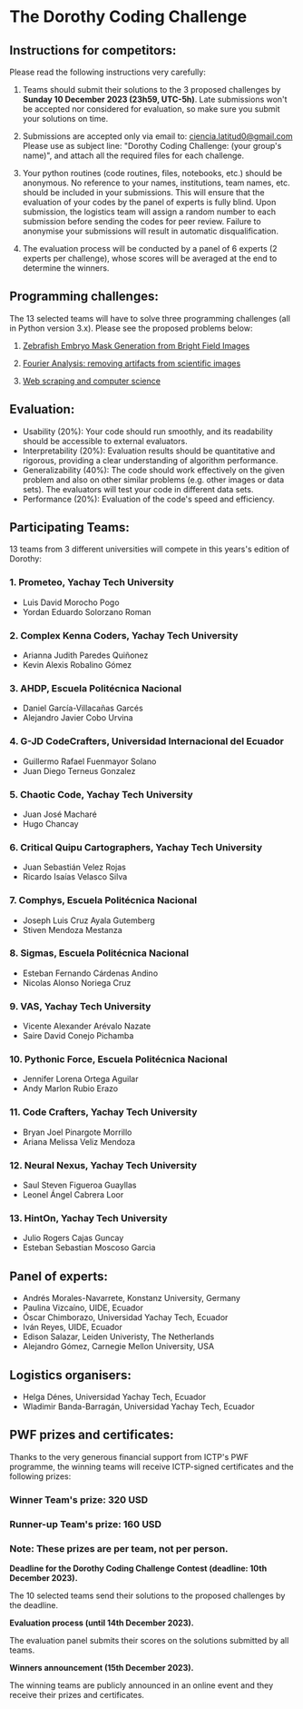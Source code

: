 # The Dorothy Coding Challenge

## Instructions for competitors:

Please read the following instructions very carefully:

1. Teams should submit their solutions to the 3 proposed challenges by **Sunday 10 December 2023 (23h59, UTC-5h)**. Late submissions won't be accepted nor considered for evaluation, so make sure you submit your solutions on time.
   
2. Submissions are accepted only via email to: ciencia.latitud0@gmail.com Please use as subject line: "Dorothy Coding Challenge: (your group's name)", and attach all the required files for each challenge.
   
3. Your python routines (code routines, files, notebooks, etc.) should be anonymous. No reference to your names, institutions, team names, etc. should be included in your submissions. This will ensure that the evaluation of your codes by the panel of experts is fully blind. Upon submission, the logistics team will assign a random number to each submission before sending the codes for peer review. Failure to anonymise your submissions will result in automatic disqualification.

4. The evaluation process will be conducted by a panel of 6 experts (2 experts per challenge), whose scores will be averaged at the end to determine the winners.

## Programming challenges:

The 13 selected teams will have to solve three programming challenges (all in Python version 3.x). Please see the proposed problems below:

1. [Zebrafish Embryo Mask Generation from Bright Field Images](https://github.com/ciencialatitud0/EPIC_3/tree/main/Dorothy_Coding_Challenge/ArtificialIntelligence_and_BioimageAnalysis)
   
2. [Fourier Analysis: removing artifacts from scientific images](https://github.com/ciencialatitud0/EPIC_3/tree/main/Dorothy_Coding_Challenge/Fourier_Analysis_Scientific_Visualisation)
   
3. [Web scraping and computer science](https://github.com/ciencialatitud0/EPIC_3/tree/main/Dorothy_Coding_Challenge/Web_Scraping_Challenge)

## Evaluation:

- Usability (20%): Your code should run smoothly, and its readability should be accessible to external evaluators.
- Interpretability (20%): Evaluation results should be quantitative and rigorous, providing a clear understanding of algorithm performance.
- Generalizability (40%): The code should work effectively on the given problem and also on other similar problems (e.g. other images or data sets). The evaluators will test your code in different data sets.
- Performance (20%): Evaluation of the code's speed and efficiency.

## Participating Teams:

13 teams from 3 different universities will compete in this years's edition of Dorothy:

### 1. Prometeo, Yachay Tech University
* Luis David Morocho Pogo
* Yordan Eduardo Solorzano Roman

### 2. Complex Kenna Coders, Yachay Tech University
* Arianna Judith Paredes Quiñonez
* Kevin Alexis Robalino Gómez
  
### 3. AHDP, Escuela Politécnica Nacional
* Daniel García-Villacañas Garcés
* Alejandro Javier Cobo Urvina

### 4. G-JD CodeCrafters, Universidad Internacional del Ecuador
* Guillermo Rafael Fuenmayor Solano
* Juan Diego Terneus Gonzalez

### 5. Chaotic Code, Yachay Tech University
* Juan José Macharé
* Hugo Chancay

### 6. Critical Quipu Cartographers, Yachay Tech University
* Juan Sebastián Velez Rojas
* Ricardo Isaías Velasco Silva
   
### 7. Comphys, Escuela Politécnica Nacional
* Joseph Luis Cruz Ayala	Gutemberg
* Stiven Mendoza Mestanza

### 8. Sigmas, Escuela Politécnica Nacional
* Esteban Fernando Cárdenas Andino
* Nicolas Alonso Noriega Cruz
   
### 9. VAS, Yachay Tech University
* Vicente Alexander Arévalo Nazate
* Saire David Conejo Pichamba 

### 10. Pythonic Force, Escuela Politécnica Nacional
* Jennifer Lorena Ortega Aguilar
* Andy Marlon Rubio Erazo

### 11. Code Crafters, Yachay Tech University
* Bryan Joel Pinargote Morrillo
* Ariana Melissa Veliz Mendoza
    
### 12. Neural Nexus, Yachay Tech University
* Saul Steven Figueroa Guayllas
* Leonel Ángel Cabrera Loor
    
### 13. HintOn, Yachay Tech University
* Julio Rogers Cajas Guncay
* Esteban Sebastian Moscoso Garcia

## Panel of experts:

- Andrés Morales-Navarrete, Konstanz University, Germany
- Paulina Vizcaíno, UIDE, Ecuador
- Óscar Chimborazo, Universidad Yachay Tech, Ecuador
- Iván Reyes, UIDE, Ecuador
- Edison Salazar, Leiden Univeristy, The Netherlands
- Alejandro Gómez, Carnegie Mellon University, USA

## Logistics organisers:
- Helga Dénes, Universidad Yachay Tech, Ecuador
- Wladimir Banda-Barragán, Universidad Yachay Tech, Ecuador
  
## PWF prizes and certificates:

Thanks to the very generous financial support from ICTP's PWF programme, the winning teams will receive ICTP-signed certificates and the following prizes:

### Winner Team's prize: 320 USD

### Runner-up Team's prize: 160 USD

### Note: These prizes are per team, not per person.

**Deadline for the Dorothy Coding Challenge Contest (deadline: 10th December 2023).**
   
   The 10 selected teams send their solutions to the proposed challenges by the deadline.
   
**Evaluation process (until 14th December 2023).**
   
   The evaluation panel submits their scores on the solutions submitted by all teams.
   
**Winners announcement (15th December 2023).**
   
   The winning teams are publicly announced in an online event and they receive their prizes and certificates.
